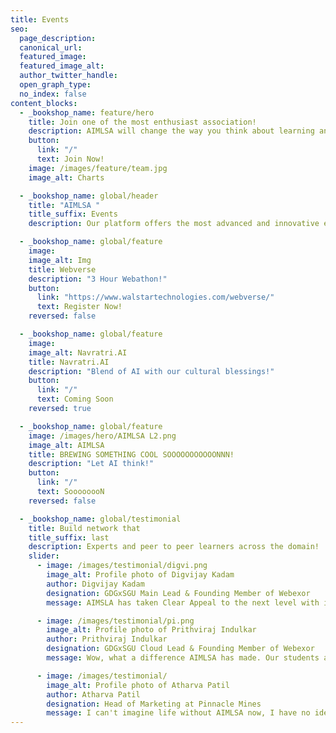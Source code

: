 ```yaml
---
title: Events
seo:
  page_description:
  canonical_url:
  featured_image:
  featured_image_alt:
  author_twitter_handle:
  open_graph_type:
  no_index: false
content_blocks:
  - _bookshop_name: feature/hero
    title: Join one of the most enthusiast association!
    description: AIMLSA will change the way you think about learning and productivity.
    button:
      link: "/"
      text: Join Now!
    image: /images/feature/team.jpg
    image_alt: Charts

  - _bookshop_name: global/header
    title: "AIMLSA "
    title_suffix: Events
    description: Our platform offers the most advanced and innovative events and functions.

  - _bookshop_name: global/feature
    image: 
    image_alt: Img
    title: Webverse
    description: "3 Hour Webathon!"
    button:
      link: "https://www.walstartechnologies.com/webverse/"
      text: Register Now!
    reversed: false

  - _bookshop_name: global/feature
    image: 
    image_alt: Navratri.AI
    title: Navratri.AI
    description: "Blend of AI with our cultural blessings!"
    button:
      link: "/"
      text: Coming Soon
    reversed: true

  - _bookshop_name: global/feature
    image: /images/hero/AIMLSA L2.png
    image_alt: AIMLSA
    title: BREWING SOMETHING COOL SOOOOOOOOOOONNN!
    description: "Let AI think!"
    button:
      link: "/"
      text: SoooooooN
    reversed: false

  - _bookshop_name: global/testimonial
    title: Build network that
    title_suffix: last
    description: Experts and peer to peer learners across the domain!
    slider:
      - image: /images/testimonial/digvi.png
        image_alt: Profile photo of Digvijay Kadam
        author: Digvijay Kadam
        designation: GDGxSGU Main Lead & Founding Member of Webexor
        message: AIMSLA has taken Clear Appeal to the next level with it's beautiful targetted event campaigns.

      - image: /images/testimonial/pi.png
        image_alt: Profile photo of Prithviraj Indulkar
        author: Prithviraj Indulkar
        designation: GDGxSGU Cloud Lead & Founding Member of Webexor
        message: Wow, what a difference AIMLSA has made. Our students are more engaged than ever.

      - image: /images/testimonial/
        image_alt: Profile photo of Atharva Patil
        author: Atharva Patil
        designation: Head of Marketing at Pinnacle Mines
        message: I can't imagine life without AIMLSA now, I have no idea how we were surviving before.
---
```

